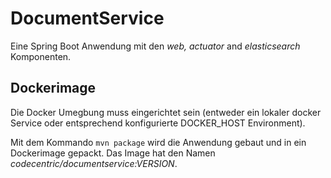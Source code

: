 # DocumentService

Eine Spring Boot Anwendung mit den _web, actuator_ and _elasticsearch_ Komponenten. 

## Dockerimage

Die Docker Umegbung muss eingerichtet sein (entweder ein lokaler docker Service oder entsprechend konfigurierte DOCKER_HOST Environment).

Mit dem Kommando  `mvn package` wird die Anwendung gebaut und in ein Dockerimage gepackt. Das Image hat den Namen _codecentric/documentservice:VERSION_.


